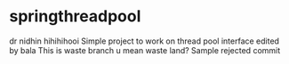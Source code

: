 springthreadpool
================
dr nidhin
hihihihooi
Simple project to work on thread pool interface
edited by bala
This is waste branch
u mean waste land?
Sample
rejected commit

